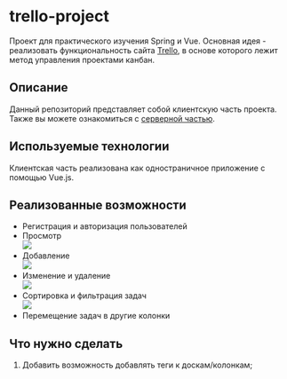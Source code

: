 # trello-project
Проект для практического изучения Spring и Vue. Основная идея - реализовать функциональность сайта [Trello](https://trello.com/ru), в основе которого лежит метод управления проектами канбан.

## Описание
Данный репозиторий представляет собой клиентскую часть проекта. Также вы можете ознакомиться с [серверной частью](https://github.com/Igor-Larin/trello-project/tree/master).

## Используемые технологии
Клиентская часть реализована как одностраничное приложение с помощью Vue.js.

## Реализованные возможности
- Регистрация и авторизация пользователей
- Просмотр  
  ![](https://media.giphy.com/media/I9LZrwn4i6Kra9lrbQ/giphy.gif)
- Добавление  
  ![](https://media.giphy.com/media/v1.Y2lkPTc5MGI3NjExMXFqamRvdGUybGxvNmIxeHN4YnZ6M3huaWdoN3oxNXd6cTVsbGdlOSZlcD12MV9pbnRlcm5hbF9naWZfYnlfaWQmY3Q9Zw/saPMwEgqc6ldwBLzR6/giphy.gif)
- Изменение и удаление  
![](https://media.giphy.com/media/v1.Y2lkPTc5MGI3NjExMW9sdGd3MHVqdmpnc3BrYndla2pvZ2ZoampqMjc3dWtpNzVjbzN1ciZlcD12MV9pbnRlcm5hbF9naWZfYnlfaWQmY3Q9Zw/itX9alFcTsApUOYNbg/giphy.gif)
- Сортировка и фильтрация задач  
  ![](https://media.giphy.com/media/v1.Y2lkPTc5MGI3NjExdDMxY3ZqYnZ2YWpiMDZscHFyMGFsNDB3emt6OHQ0ejM2b2I4bTAwNiZlcD12MV9pbnRlcm5hbF9naWZfYnlfaWQmY3Q9Zw/rJN2NDaqw4ETTFmcmi/giphy.gif)
- Перемещение задач в другие колонки

## Что нужно сделать
1. Добавить возможность добавлять теги к доскам/колонкам;
